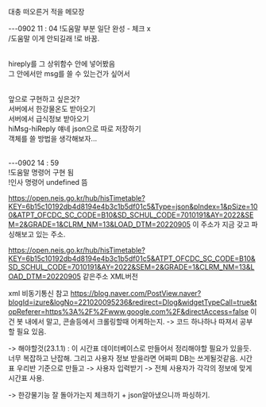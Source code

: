 대충 떠오른거 적을 메모장

---0902 11 : 04
!도움말 부분 일단 완성 - 체크 x
<br>/도움말 이게 안되길래 !로 바꿈.

<br>hireply를 그 상위함수 안에 넣어봤음
<br>그 안에서만 msg를 쓸 수 있는건가 싶어서

<br>앞으로 구현하고 싶은것?
<br>서버에서 한강물온도 받아오기
<br>서버에서 급식정보 받아오기
<br>hiMsg-hiReply 얘네 json으로 따로 저장하기
<br>객체를 쓸 방법을 생각해보자...

<br>---0902 14 : 59
<br>!도움말 명령어 구현 됨
<br>!인사 명령어 undefined 뜸



https://open.neis.go.kr/hub/hisTimetable?KEY=6b15c10192db4d8194e4b3c1b5df01c5&Type=json&pIndex=1&pSize=100&ATPT_OFCDC_SC_CODE=B10&SD_SCHUL_CODE=7010191&AY=2022&SEM=2&GRADE=1&CLRM_NM=13&LOAD_DTM=20220905
이 주소가 지금 갖고 파싱해보고 있는 주소.

https://open.neis.go.kr/hub/hisTimetable?KEY=6b15c10192db4d8194e4b3c1b5df01c5&ATPT_OFCDC_SC_CODE=B10&SD_SCHUL_CODE=7010191&AY=2022&SEM=2&GRADE=1&CLRM_NM=13&LOAD_DTM=20220905
같은주소 XML버전

xml 비동기통신 참고
https://blog.naver.com/PostView.naver?blogId=izure&logNo=221020095236&redirect=Dlog&widgetTypeCall=true&topReferer=https%3A%2F%2Fwww.google.com%2F&directAccess=false
이건 봇 내에서 말고, 콘솔등에서 크롤링할때 어케하는지. -> 코드 하나하나 따져서 공부할 필요 있음.

-> 해야할것(23.1.1) : 이 시간표 데이터베이스로 만들어서 정리해야할 필요가 있을듯. 너무 복잡하고 난잡해.
그리고 사용자 정보 받을라면 어짜피 DB는 쓰게될것같음.
시간표 우리반 기준으로 만들고 -> 사용자 입력받기 -> 전체 사용자가 각각의 정보에 맞게 시간표 사용.

-> 한강물기능 잘 돌아가는지 체크하기 + json알아냈으니까 파싱하기.